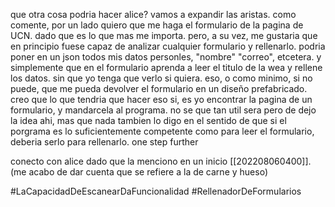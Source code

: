 que otra cosa podria hacer alice? vamos a expandir las aristas. como comente, por un lado quiero que me haga el formulario de la pagina de UCN. dado que es lo que mas me importa. pero, a su vez, me gustaria que en principio fuese capaz de analizar cualquier formulario y rellenarlo. podria poner en un json todos mis datos personles, "nombre" "correo", etcetera. y simplemente que en el formulario aprenda a leer el titulo de la wea y rellene los datos. sin que yo tenga que verlo si quiera. eso, o como minimo, si no puede, que me pueda devolver el formulario en un diseño prefabricado. creo que lo que tendria que hacer eso si, es yo encontrar la pagina de un formulario, y mandarcela al programa. no se que tan util sera pero de dejo la idea ahi, mas que nada tambien lo digo en el sentido de que si el porgrama es lo suficientemente competente como para leer el formulario, deberia serlo para rellenarlo. one step further

conecto con alice dado que la menciono en un inicio [[202208060400]]. (me acabo de dar cuenta que se refiere a la de carne y hueso)


#LaCapacidadDeEscanearDaFuncionalidad
#RellenadorDeFormularios